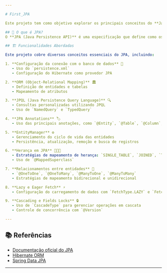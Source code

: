 ```yaml
---

# First_JPA

Este projeto tem como objetivo explorar os principais conceitos do **Java Persistence API (JPA)**, uma especificação Java para a persistência de dados em aplicações Java SE e Java EE.

## 📌 O que é JPA?
O **JPA (Java Persistence API)** é uma especificação que define como os objetos Java podem ser mapeados para um banco de dados relacional. Ele simplifica a persistência de dados ao atuar como uma **camada de abstração** sobre a implementação do ORM (Object-Relational Mapping), como o **Hibernate**.

## 🏗️ Funcionalidades Abordadas

Este projeto cobre diversos conceitos essenciais do JPA, incluindo:

1. **Configuração da conexão com o banco de dados** 📡
   - Uso do `persistence.xml`
   - Configuração do Hibernate como provedor JPA

2. **ORM (Object-Relational Mapping)** 🏛️
   - Definição de entidades e tabelas
   - Mapeamento de atributos

3. **JPQL (Java Persistence Query Language)** 🔍
   - Consultas personalizadas utilizando JPQL
   - Uso de `NamedQuery` e `TypedQuery`

4. **JPA Annotations** 🏷️
   - Uso das principais anotações, como `@Entity`, `@Table`, `@Column`, `@Id`, `@GeneratedValue`, etc.

5. **EntityManager** ⚙️
   - Gerenciamento do ciclo de vida das entidades
   - Persistência, atualização, remoção e busca de registros

6. **Herança em JPA** 👨‍👩‍👦
   - Estratégias de mapeamento de herança: `SINGLE_TABLE`, `JOINED`, `TABLE_PER_CLASS`
   - Uso de `@MappedSuperclass`

7. **Relacionamentos entre entidades** 🔗
   - `@OneToOne`, `@OneToMany`, `@ManyToOne`, `@ManyToMany`
   - Estratégias de mapeamento bidirecional e unidirecional

8. **Lazy e Eager Fetch** ⚡
   - Configuração do carregamento de dados com `FetchType.LAZY` e `FetchType.EAGER`

9. **Cascading e Fields Locks** 🔒
   - Uso de `CascadeType` para gerenciar operações em cascata
   - Controle de concorrência com `@Version`

---
```


## 📚 Referências

- [Documentação oficial do JPA](https://jakarta.ee/specifications/persistence/)
- [Hibernate ORM](https://hibernate.org/)
- [Spring Data JPA](https://spring.io/projects/spring-data-jpa)

---
